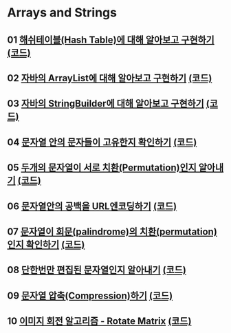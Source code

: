 # Arrays and Strings

## 01 [해쉬테이블(Hash Table)에 대해 알아보고 구현하기](https://youtu.be/Vi0hauJemxA) [(코드)](https://github.com/DJ-archive/Algorithm-DataStructure/blob/main/0minyoung0/data_structure/arrays&strings/HashTableImplement.java)

## 02 [자바의 ArrayList에 대해 알아보고 구현하기](https://youtu.be/I4_uFyjWZn4) [(코드)](https://github.com/DJ-archive/Algorithm-DataStructure/blob/main/0minyoung0/data_structure/arrays&strings/ArrayListImplement.java)

## 03 [자바의 StringBuilder에 대해 알아보고 구현하기](https://youtu.be/gc7bo5_bxdA) [(코드)](https://github.com/DJ-archive/Algorithm-DataStructure/blob/main/0minyoung0/data_structure/arrays&strings/StringBuilderImplement.java)

## 04 [문자열 안의 문자들이 고유한지 확인하기](https://youtu.be/xnGyjBptpZ4) [(코드)](https://github.com/DJ-archive/Algorithm-DataStructure/blob/main/0minyoung0/data_structure/arrays&strings/CheckUnique.java)

## 05 [두개의 문자열이 서로 치환(Permutation)인지 알아내기](https://youtu.be/6I1L8oRl3FA) [(코드)](https://github.com/DJ-archive/Algorithm-DataStructure/blob/main/0minyoung0/data_structure/arrays&strings/CheckPermutation.java)

## 06 [문자열안의 공백을 URL엔코딩하기](https://youtu.be/O0kcgFtiSkU) [(코드)](https://github.com/DJ-archive/Algorithm-DataStructure/blob/main/0minyoung0/data_structure/arrays&strings/URLifyImplement.java)

## 07 [문자열이 회문(palindrome)의 치환(permutation)인지 확인하기](https://youtu.be/_3_580GhBYc) [(코드)](https://github.com/DJ-archive/Algorithm-DataStructure/blob/main/0minyoung0/data_structure/arrays&strings/CheckPermutationOfPalindrome.java)

## 08 [단한번만 편집된 문자열인지 알아내기](https://youtu.be/H3zeBMt_fmE) [(코드)](https://github.com/DJ-archive/Algorithm-DataStructure/blob/main/0minyoung0/data_structure/arrays&strings/CheckOneAway.java)

## 09 [문자열 압축(Compression)하기](https://youtu.be/BPEeI4uCMwg) [(코드)](https://github.com/DJ-archive/Algorithm-DataStructure/blob/main/0minyoung0/data_structure/arrays&strings/StringCompression.java)

## 10 [이미지 회전 알고리즘 - Rotate Matrix](https://youtu.be/Z6QwmMQYZr8) [(코드)](https://github.com/DJ-archive/Algorithm-DataStructure/blob/main/0minyoung0/data_structure/arrays&strings/RotateMatrix.java)